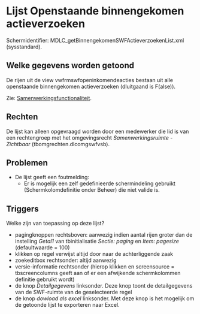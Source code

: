 # Lijst Openstaande binnengekomen actieverzoeken

Schermidentifier: MDLC_getBinnengekomenSWFActieverzoekenList.xml (sysstandard).

## Welke gegevens worden getoond

De rijen uit de view vwfrmswfopeninkomendeacties bestaan uit alle openstaande binnengekomen actieverzoeken (dluitgaand is F(alse)).

Zie: [Samenwerkingsfunctionaliteit](/instellen_inrichten/samenwerkingsfunctionaliteit.md).

## Rechten

De lijst kan alleen opgevraagd worden door een medewerker die lid is van een rechtengroep met het omgevingsrecht _Samenwerkingsruimte - Zichtbaar_ (tbomgrechten.dlcomgswfvsb).

## Problemen

- De lijst geeft een foutmelding:
  - Er is mogelijk een zelf gedefinieerde schermindeling gebruikt (Schermkolomdefinitie onder Beheer) die niet valide is.

## Triggers

Welke zijn van toepassing op deze lijst?

- pagingknoppen rechtsboven: aanwezig indien aantal rijen groter dan de instelling _Getal1_ van tbinitialisatie _Sectie: paging_ en _Item: pagesize_ (defaultwaarde = 100)
- klikken op regel verwijst altijd door naar de achterliggende zaak
- zoekeditbox rechtsonder: altijd aanwezig
- versie-informatie rechtsonder (hierop klikken en screensource = tbscreencolumns geeft aan of er een afwijkende schermkolommen definitie gebruikt wordt)
- de knop _Detailgegevens_ linksonder. Deze knop toont de detailgegevens van de SWF-ruimte van de geselecteerde regel
- de knop _dowload als excel_ linksonder. Met deze knop is het mogelijk om de getoonde lijst te exporteren naar Excel.
